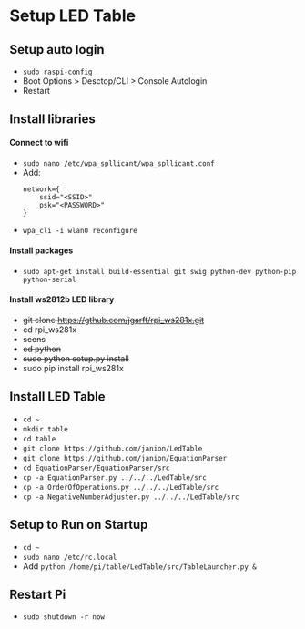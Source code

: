 # Setup LED Table #

## Setup auto login ##
- ```sudo raspi-config```
- Boot Options > Desctop/CLI > Console Autologin
- Restart

## Install libraries ##
#### Connect to wifi ####
- ```sudo nano /etc/wpa_spllicant/wpa_spllicant.conf```
- Add:
  ```
  network={
      ssid="<SSID>"
      psk="<PASSWORD>"
  }
  ```
- ```wpa_cli -i wlan0 reconfigure```
#### Install packages ####
- ```sudo apt-get install build-essential git swig python-dev python-pip python-serial```
#### Install ws2812b LED library ####
- ~~git clone https://gthub.com/jgarff/rpi_ws281x.git~~
- ~~cd rpi_ws281x~~
- ~~scons~~
- ~~cd python~~
- ~~sudo python setup.py install~~
- sudo pip install rpi_ws281x

## Install LED Table ##
- ```cd ~```
- ```mkdir table```
- ```cd table```
- ```git clone https://github.com/janion/LedTable```
- ```git clone https://github.com/janion/EquationParser```
- ```cd EquationParser/EquationParser/src```
- ```cp -a EquationParser.py ../../../LedTable/src```
- ```cp -a OrderOfOperations.py ../../../LedTable/src```
- ```cp -a NegativeNumberAdjuster.py ../../../LedTable/src```

## Setup to Run on Startup
- ```cd ~```
- ```sudo nano /etc/rc.local```
- Add ```python /home/pi/table/LedTable/src/TableLauncher.py &```

## Restart Pi ##
- ```sudo shutdown -r now```
